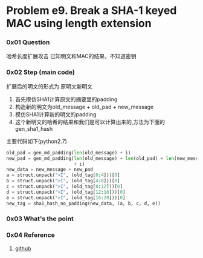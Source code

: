 # Problem e9. Break a SHA-1 keyed MAC using length extension

### 0x01 Question

哈希长度扩展攻击
已知明文和MAC的结果，不知道密钥

### 0x02 Step (main code)

扩展后的明文的形式为 原明文新明文

1. 首先模仿SHA1计算原文的摘要里的padding
2. 构造新的明文为old_message + old_pad + new_message
3. 模仿SHA1计算新的明文的padding
4. 这个新明文的哈希的结果和我们是可以计算出来的,方法为下面的gen_sha1_hash

主要代码如下(python2.7)
```python
old_pad = gen_md_padding(len(old_message) + i)
new_pad = gen_md_padding(len(old_message) + len(old_pad) + len(new_message)
                         + i)
new_data = new_message + new_pad
a = struct.unpack(">I", (old_tag[0:4]))[0]
b = struct.unpack(">I", (old_tag[4:8]))[0]
c = struct.unpack(">I", (old_tag[8:12]))[0]
d = struct.unpack(">I", (old_tag[12:16]))[0]
e = struct.unpack(">I", (old_tag[16:20]))[0]
new_tag = sha1_hash_no_padding(new_data, (a, b, c, d, e))
```
### 0x03 What's the point


### 0x04 Reference

1. [github](https://raw.githubusercontent.com/ajalt/python-sha1/master/sha1.py)
